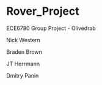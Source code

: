 # Rover_Project
ECE6780 Group Project - Olivedrab

Nick Western

Braden Brown

JT Herrmann

Dmitry Panin
